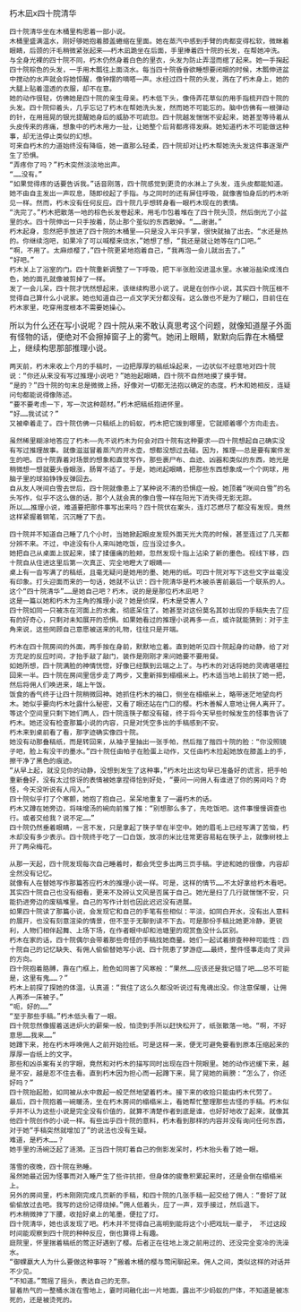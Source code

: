 朽木凪x四十院清华

    四十院清华坐在木桶里构思着一部小说。
    木桶里盛满温水，刚好够她抱着膝盖蜷缩在里面。她在蒸汽中感到手臂的肉都变得松软，微眯着眼睛，后颈的汗毛稍微紧张起来——朽木凪跪坐在后面，手里捧着四十院的长发，在帮她冲洗。
    与全身光裸的四十院不同，朽木仍然身着白色的里衣，头发为防止弄湿而绾了起来。她一手掬起四十院棕色的头发，一手用木瓢往上面浇水。每当四十院昏昏欲睡想要闭眼的时候，木瓢伸进盆中搅动的水声就会将她惊醒，像钟摆的嘀嗒一声。水经过四十院的头发，溅在了朽木身上，她的大腿上贴着湿透的衣服，却不在意。
    她的动作很轻，仿佛她是四十院的亲生母亲。朽木低下头，像侍弄花草似的用手指梳开四十院的头发。四十院仰着头，几乎忘记了朽木在帮她洗头发，然而她不可能忘的。脑中仿佛有一根弹动的针，在用摇晃的银光提醒她身后的威胁不可疏忽。四十院越发惴惴不安起来，她甚至等待着从头皮传来的疼痛，想象中的朽木用力一扯，让她整个后背都疼得发麻。她知道朽木不可能做这种事，却无法停止类似的幻想。
    可来自朽木的力道始终没有降临，她一直那么轻柔，四十院却对让朽木帮她洗头发这件事逐渐产生了恐惧。
    “弄疼你了吗？”朽木突然淡淡地出声。
    “……没有。”
    “如果觉得疼的话要告诉我。”话音刚落，四十院感觉到更烫的水淋上了头发，连头皮都能知道。
    她不由自主发出一声叹息，随即绞起了手指。与之同时的还有屏住呼吸，就像害怕身后的朽木听见一样。然而，朽木没有任何反应。四十院几乎想转身看一眼朽木现在的表情。
    “洗完了。”朽木把散落一地的棕色长发卷起来，用毛巾包着堆在了四十院头顶，然后倒光了小盆里的水。四十院伸出一只手按着，防止那个茧似的东西散掉。“……谢谢。”
    朽木起身，忽然把手放进了四十院的木桶里——只是没入半只手掌，很快就抽了出去。“水还是热的。你继续泡吧，如果冷了可以喊樱来烧水，”她想了想，“我还是就让她等在门口吧。”
    “啊，不用了。太麻烦樱了，”四十院更紧地抱着自己，“我再泡一会儿就出去了。”
    “好吧。”
    朽木关上了浴室的门。四十院重新调整了一下呼吸，把下半张脸没进温水里。水被浴盐染成浅白色，她的面孔就像被剪掉了一样。
    发了一会儿呆，四十院才恍然想起来，该继续构思小说了。说是在创作小说，其实四十院压根不觉得自己算什么小说家。她也知道自己一点文学天分都没有。这么做也不是为了糊口，目前住在朽木家里，吃穿用度根本不需要她操心。
   所以为什么还在写小说呢？四十院从来不敢认真思考这个问题，就像知道屋子外面有怪物的话，便绝对不会擦掉窗子上的雾气。她闭上眼睛，默默向后靠在木桶壁上，继续构思那部推理小说。
       
    两天前，朽木来收上个月的手稿时，一边把厚厚的稿纸垛起来，一边状似不经意地对四十院说：“你还从来没有写过推理小说吧？”她抬起眼睛，四十院不自然地摸了摸手臂。
    “是的？”四十院的句末总是微微上扬，好像对一切都无法抱以确定的态度。朽木和她相反，连疑问句都能说得像陈述。
    “要不要考虑一下，写一次这种题材。”朽木把稿纸抱进怀里。
    “好……我试试？”
    又被牵着走了。四十院仿佛一只稿纸上的蚂蚁，朽木把它拨到哪里，它就顺着哪个方向走去。
       
    虽然稀里糊涂地答应了朽木——先不说朽木为何会对四十院有这种要求——四十院想起自己确实没有写过推理故事。就像滋滋冒着蒸汽的开水壶，想都没想过去碰。因为，推理——总是要有案件发生的吧。四十院靠着对场景的想象和直觉写作，那些裹尸布、血迹、凶器和类似的东西，她光是稍微想一想就要头昏眼涨，肠胃不适了。于是，她闭起眼睛，把那些东西想象成一个个网球，用脑子里的球拍铮铮反弹回去。
    自从友人咲间白雪去世后，四十院就像患上了某种说不清的恐惧症一般。她顶着“咲间白雪”的名头写作，似乎不这么做的话，那个人就会真的像白雪一样在阳光下消失得无影无踪。
    所以……推理小说，难道要把那件事写出来吗？四十院伏在案头，连灯芯燃尽了都没有发现，竟然这样紧握着钢笔，沉沉睡了下去。
       
    四十院并不知道自己睡了几个小时，当她掀起眼皮发现外面天光大亮的时候，甚至连过了几天都分辨不来。不过，中途没有仆人来叫她吃饭，应当没过多久。
    她把自己从桌面上拔起来，揉了揉僵痛的脸颊，忽然发现十指上沾染了新的墨色。视线下移，四十院自从住进这里后第一次真正、完全地瞪大了眼睛——
    桌上有一沓写满了的稿纸，且毫无疑问是她用的墨、她用的纸。可四十院对写下这些文字丝毫没有印象。打头迎面而来的一句话，她就不认识：四十院清华是朽木被杀害前最后一个联系的人。
    这个“四十院清华”……是她自己吧？朽木，说的是是那位朽木凪吧？
    这是一篇以她和朽木为主角的推理小说？她是侦探，朽木是受害人？
    四十院如同一只被冻在河面上的水禽，彻底呆住了。她甚至对这份莫名其妙出现的手稿失去了应有的好奇心，只剩对未知展开的恐惧。如果她看过的推理小说再多一点，或许就能猜到：对于主角来说，这些罔顾自己意愿被送来的礼物，往往只是开端。
       
    朽木在四十院房间的外面，两手按在身前，默默地立着。直到她听见四十院起身的动静，给了对方充足的反应时间，才抬手敲了敲门，装作是刚刚才来问她要不要用餐。
    如她所想，四十院满脸的神情恍惚，好像已经飘到云端之上了。与朽木的对话将她的灵魂堪堪拉回来一半。四十院在房间里信步走了两步，又重新摔到榻榻米上。朽木适当地上前扶了她一把，然后将佣人们唤进来，端上午饭。
    饭食的香气终于让四十院稍微回神。她抓住朽木的袖口，侧坐在榻榻米上，略带迷茫地望向朽木。她似乎要向朽木吐露什么秘密，又看了眼还站在门口的樱。朽木善解人意地让佣人离开了。
    等这个空间里只剩下她们两人，四十院连筷子都没有碰，终于将今天早些时候发生的怪事告诉了朽木。她还没有检查那篇小说的内容，只是对凭空多出的手稿感到不安。
    朽木来到桌前看了看，那字迹确实像四十院。
    她没有动那叠稿纸，而是转回来，从袖子里抽出一张手帕，然后揩了揩四十院的脸：“你没照镜子吧，脸上有没干的墨水。”四十院任由帕子在脸蛋上动作，又任由朽木捡起她放在膝盖上的手，擦干净了黑色的痕迹。
    “从早上起，就没见你的动静，没想到发生了这种事，”朽木吐出这句早已准备好的谎言，把手帕重新叠好，没有太过惊讶的表情被她拿捏得恰到好处，“要问一问佣人有谁进了你的房间吗？奇怪，今天没听说有人闯入。”
    四十院似乎打了个寒颤，她抱了抱自己，呆呆地重复了一遍朽木的话。
    朽木又蹲在她旁边，将味增汤的碗向前推了推：“别想那么多了，先吃饭吧。这件事慢慢调查也行。或者交给我？说不定……”
    四十院仍然垂着眼睛，一言不发，只是拿起了筷子举在半空中。她的眉毛上已经写满了苦恼，朽木却没有多少表示。四十院终于吃了一口白饭，放凉的米比往常更容易粘在筷子上，就像树枝上开了两朵梅花。
       
    从那一天起，四十院发现每次自己睡着时，都会凭空多出两三页手稿。字迹和她的很像，内容却全然没有记忆。
    就像有人在替她写作那篇答应朽木的推理小说一样。可是，这样的情节……不太好拿给朽木看吧。其实四十院自己也没有细看，更来不及辨认文风是否属于自己。她光是扫了几行就惴惴不安，只能扔进旁边的废稿堆里。自己的写作计划也因此迟迟没有进展。
    如果四十院读了那篇小说，会发现它和自己的手笔有些相似：平淡，如同白开水，没有出人意料的展开，也没有刻意渲染的情景，但不至于无聊到读不下去。可是那份手稿比她更冷静，更锐利，人物们相伴起舞、上场下场，在作者眼中却和池塘里的观赏鱼没什么区别。
    朽木在家的话，四十院偶尔会带着那些奇怪的手稿找她商量。她们一起试着排查种种可能性：四十院自己的记忆缺失、有佣人偷偷替她写小说、四十院患了梦游症……最终，整件怪事走向了灵异的方向。
    四十院抱着胳膊，靠在门框上，脸色如同害了风寒般：“果然……应该还是我记错了吧……总不可能是，这里有鬼……？”
    朽木上前探了探她的体温，认真道：“我住了这么久都没听说过有鬼魂出没。你注意保暖，让佣人再添一床被子。”
    “呃，好的……”
    “至于那些手稿。”朽木低头看了一眼。
    四十院忽然像握着送进炉火的薪柴一般，怕烫到手所以赶快松开了，纸张散落一地。“啊，不好意思……我来……”
    她蹲下来，抢在朽木呼唤佣人之前开始捡纸。可是这样一来，便无可避免要看到原本压缩起来的厚厚一沓纸上的文字。
    那些和凶杀案有关的字眼，竟然和对朽木的描写同时出现在四十院眼里。她的动作迟缓下来，越是不安，越是忍不住去看。直到朽木因为担心而一起蹲下来，晃了晃她的肩膀：“怎么了，你还好吗？”
    四十院抬起脸，如同被从水中救起一般茫然地望着朽木。接下来的收拾只能由朽木代劳了。
    最后，四十院抱着一碗暖汤，坐在朽木房间的榻榻米上，看她帮忙整理那些古怪的手稿。朽木似乎并不认为这些小说是完全没有价值的，就算不清楚作者到底是谁，也好好地收了起来，就像其他四十院创作的小说一样。有些出乎四十院的意料，朽木看到那样的内容并没有询问任何东西，对于她“手稿突然就增加了”的说法也没有生疑。
    难道，是朽木……？
    她手里的汤碗泛起了涟漪。正当四十院盯着自己的倒影发呆时，朽木抬头看了她一眼。
       
    落雪的夜晚，四十院在熟睡。
    虽然她最近因为怪事而对入睡产生了些许抗拒，但身体的疲惫积累起来时，还是会倒在榻榻米上。
    另外的房间里，朽木刚刚完成几页新的手稿，和四十院的几张手稿一起交给了佣人：“誊好了就偷偷放过去吧。我写的这份记得烧掉。”佣人低着头，应了一声，双手接过，然后退下。
    朽木稍微抻了下腰，收拾好桌上的笔墨，便拉了灯。
    四十院清华，她也该发现了吧。朽木并不觉得自己高明到能将这个小把戏玩一辈子， 不过这段时间能观察到四十院的种种反应，倒也算得上有趣。
    庭院里，怀里揣着稿纸的莺正好遇到了樱。后者正在往地上泼之前用过的、还没完全变冷的洗澡水。
    “御蜾蠃大人为什么要做这种事呀？”搬着木桶的樱与莺闲聊起来。佣人之间，类似这样的对话并不少见。
    “不知道。”莺摇了摇头，表达自己的无奈。
    冒着热气的一整桶水泼在雪地上，霎时间融化出一片地面，露出不少蚂蚁的尸体，不知道是被冻死的，还是被烫死的。

